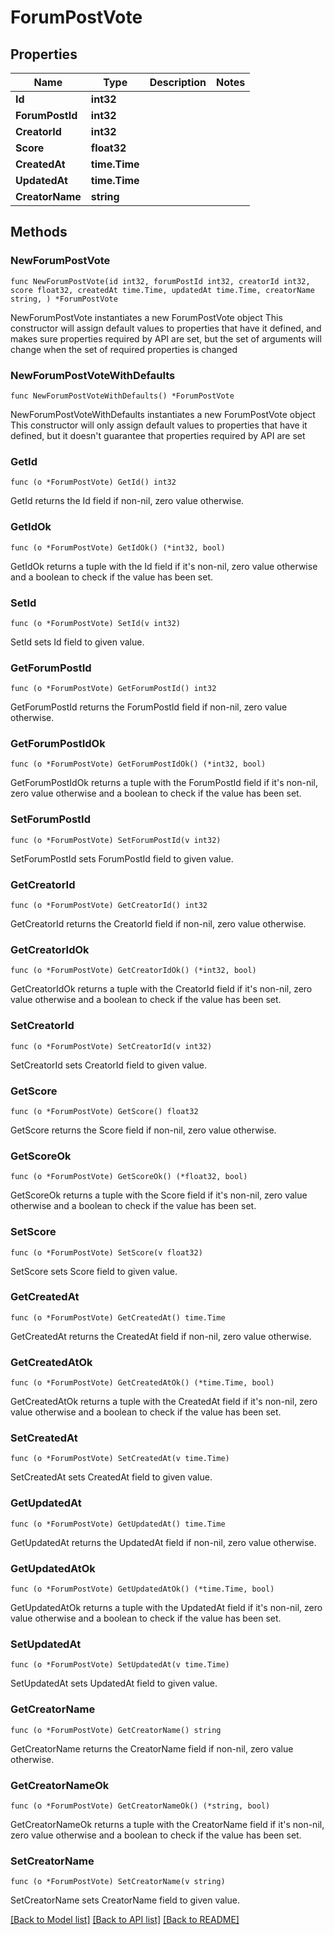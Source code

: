 # ForumPostVote

## Properties

Name | Type | Description | Notes
------------ | ------------- | ------------- | -------------
**Id** | **int32** |  | 
**ForumPostId** | **int32** |  | 
**CreatorId** | **int32** |  | 
**Score** | **float32** |  | 
**CreatedAt** | **time.Time** |  | 
**UpdatedAt** | **time.Time** |  | 
**CreatorName** | **string** |  | 

## Methods

### NewForumPostVote

`func NewForumPostVote(id int32, forumPostId int32, creatorId int32, score float32, createdAt time.Time, updatedAt time.Time, creatorName string, ) *ForumPostVote`

NewForumPostVote instantiates a new ForumPostVote object
This constructor will assign default values to properties that have it defined,
and makes sure properties required by API are set, but the set of arguments
will change when the set of required properties is changed

### NewForumPostVoteWithDefaults

`func NewForumPostVoteWithDefaults() *ForumPostVote`

NewForumPostVoteWithDefaults instantiates a new ForumPostVote object
This constructor will only assign default values to properties that have it defined,
but it doesn't guarantee that properties required by API are set

### GetId

`func (o *ForumPostVote) GetId() int32`

GetId returns the Id field if non-nil, zero value otherwise.

### GetIdOk

`func (o *ForumPostVote) GetIdOk() (*int32, bool)`

GetIdOk returns a tuple with the Id field if it's non-nil, zero value otherwise
and a boolean to check if the value has been set.

### SetId

`func (o *ForumPostVote) SetId(v int32)`

SetId sets Id field to given value.


### GetForumPostId

`func (o *ForumPostVote) GetForumPostId() int32`

GetForumPostId returns the ForumPostId field if non-nil, zero value otherwise.

### GetForumPostIdOk

`func (o *ForumPostVote) GetForumPostIdOk() (*int32, bool)`

GetForumPostIdOk returns a tuple with the ForumPostId field if it's non-nil, zero value otherwise
and a boolean to check if the value has been set.

### SetForumPostId

`func (o *ForumPostVote) SetForumPostId(v int32)`

SetForumPostId sets ForumPostId field to given value.


### GetCreatorId

`func (o *ForumPostVote) GetCreatorId() int32`

GetCreatorId returns the CreatorId field if non-nil, zero value otherwise.

### GetCreatorIdOk

`func (o *ForumPostVote) GetCreatorIdOk() (*int32, bool)`

GetCreatorIdOk returns a tuple with the CreatorId field if it's non-nil, zero value otherwise
and a boolean to check if the value has been set.

### SetCreatorId

`func (o *ForumPostVote) SetCreatorId(v int32)`

SetCreatorId sets CreatorId field to given value.


### GetScore

`func (o *ForumPostVote) GetScore() float32`

GetScore returns the Score field if non-nil, zero value otherwise.

### GetScoreOk

`func (o *ForumPostVote) GetScoreOk() (*float32, bool)`

GetScoreOk returns a tuple with the Score field if it's non-nil, zero value otherwise
and a boolean to check if the value has been set.

### SetScore

`func (o *ForumPostVote) SetScore(v float32)`

SetScore sets Score field to given value.


### GetCreatedAt

`func (o *ForumPostVote) GetCreatedAt() time.Time`

GetCreatedAt returns the CreatedAt field if non-nil, zero value otherwise.

### GetCreatedAtOk

`func (o *ForumPostVote) GetCreatedAtOk() (*time.Time, bool)`

GetCreatedAtOk returns a tuple with the CreatedAt field if it's non-nil, zero value otherwise
and a boolean to check if the value has been set.

### SetCreatedAt

`func (o *ForumPostVote) SetCreatedAt(v time.Time)`

SetCreatedAt sets CreatedAt field to given value.


### GetUpdatedAt

`func (o *ForumPostVote) GetUpdatedAt() time.Time`

GetUpdatedAt returns the UpdatedAt field if non-nil, zero value otherwise.

### GetUpdatedAtOk

`func (o *ForumPostVote) GetUpdatedAtOk() (*time.Time, bool)`

GetUpdatedAtOk returns a tuple with the UpdatedAt field if it's non-nil, zero value otherwise
and a boolean to check if the value has been set.

### SetUpdatedAt

`func (o *ForumPostVote) SetUpdatedAt(v time.Time)`

SetUpdatedAt sets UpdatedAt field to given value.


### GetCreatorName

`func (o *ForumPostVote) GetCreatorName() string`

GetCreatorName returns the CreatorName field if non-nil, zero value otherwise.

### GetCreatorNameOk

`func (o *ForumPostVote) GetCreatorNameOk() (*string, bool)`

GetCreatorNameOk returns a tuple with the CreatorName field if it's non-nil, zero value otherwise
and a boolean to check if the value has been set.

### SetCreatorName

`func (o *ForumPostVote) SetCreatorName(v string)`

SetCreatorName sets CreatorName field to given value.



[[Back to Model list]](../README.md#documentation-for-models) [[Back to API list]](../README.md#documentation-for-api-endpoints) [[Back to README]](../README.md)


